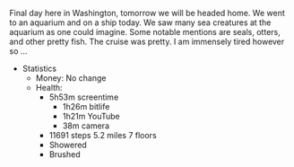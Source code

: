Final day here in Washington, tomorrow we will be headed home. We went to an aquarium and on a ship today. We saw many sea creatures at the aquarium as one could imagine. Some notable mentions are seals, otters, and other pretty fish. The cruise was pretty. I am immensely tired however so …
- Statistics
	- Money: No change
	- Health:
		- 5h53m screentime
			- 1h26m bitlife
			- 1h21m YouTube
			- 38m camera
		- 11691 steps 5.2 miles 7 floors
		- Showered
		- Brushed